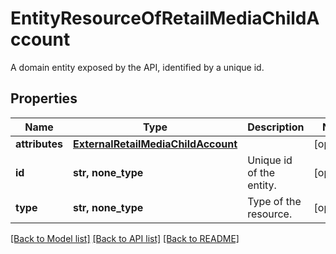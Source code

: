 # EntityResourceOfRetailMediaChildAccount

A domain entity exposed by the API, identified by a unique id.

## Properties
Name | Type | Description | Notes
------------ | ------------- | ------------- | -------------
**attributes** | [**ExternalRetailMediaChildAccount**](ExternalRetailMediaChildAccount.md) |  | [optional] 
**id** | **str, none_type** | Unique id of the entity. | [optional] 
**type** | **str, none_type** | Type of the resource. | [optional] 

[[Back to Model list]](../README.md#documentation-for-models) [[Back to API list]](../README.md#documentation-for-api-endpoints) [[Back to README]](../README.md)


